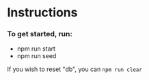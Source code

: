 # Instructions

### To get started, run:
- npm run start
- npm run seed

If you wish to reset "db", you can `npm run clear`